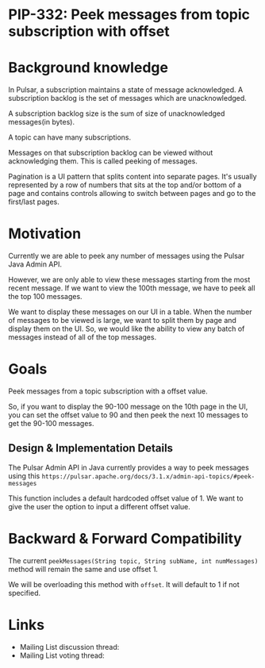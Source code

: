 <!--
RULES
* Never place a link to an external site like Google Doc. The proposal should be in this issue entirely.
* Use a spelling and grammar checker tools if available for you (there are plenty of free ones).

PROPOSAL HEALTH CHECK
I can read the design document and understand the problem statement and what you plan to change *without* resorting to a couple of hours of code reading just to start having a high level understanding of the change.

IMAGES
If you need diagrams, avoid attaching large files. You can use [MermaidJS]([url](https://mermaid.js.org/)) as a simple language to describe many types of diagrams.

THIS COMMENTS
Please remove them when done.
-->

# PIP-332: Peek messages from topic subscription with offset

# Background knowledge

<!--
Describes all the knowledge you need to know in order to understand all the other sections in this PIP

* Give a high level explanation on all concepts you will be using throughout this document. For example, if you want to talk about Persistent Subscriptions, explain briefly (1 paragraph) what this is. If you're going to talk about Transaction Buffer, explain briefly what this is. 
  If you're going to change something specific, then go into more detail about it and how it works. 
* Provide links where possible if a person wants to dig deeper into the background information. 

DON'T
* Do not include links *instead* explanation. Do provide links for further explanation.

EXAMPLES
* See [PIP-248](https://github.com/apache/pulsar/issues/19601), Background section to get an understanding on how you add the background knowledge needed.
  (They also included the motivation there, but ignore it as we place that in Motivation section explicitly).
-->
In Pulsar, a subscription maintains a state of message acknowledged. A subscription backlog is the set of messages which are unacknowledged.

A subscription backlog size is the sum of size of unacknowledged messages(in bytes).

A topic can have many subscriptions.

Messages on that subscription backlog can be viewed without acknowledging them. This is called peeking of messages.

Pagination is a UI pattern that splits content into separate pages. It's usually represented by a row of numbers that sits at the top and/or bottom of a page and contains controls allowing to switch between pages and go to the first/last pages.
# Motivation

<!--
Describe the problem this proposal is trying to solve.

* Explain what is the problem you're trying to solve - current situation.
* This section is the "Why" of your proposal.
-->
Currently we are able to peek any number of messages using the Pulsar Java Admin API.

However, we are only able to view these messages starting from the most recent message. If we want to view the 100th message, we have to peek all the top 100 messages.

We want to display these messages on our UI in a table. When the number of messages to be viewed is large, we want to split them by page and display them on the UI. So, we would like the ability to view any batch of messages instead of all of the top messages.

# Goals

Peek messages from a topic subscription with a offset value.

So, if you want to display the 90-100 message on the 10th page in the UI, you can set the offset value to 90 and then peek the next 10 messages to get the 90-100 messages.

## Design & Implementation Details

<!--
This is the section where you dive into the details. It can be:
* Concrete class names and their roles and responsibility, including methods.
* Code snippets of existing code.
* Interface names and its methods.
* ...
-->

The Pulsar Admin API in Java currently provides a way to peek messages using this `https://pulsar.apache.org/docs/3.1.x/admin-api-topics/#peek-messages`

This function includes a default hardcoded offset value of 1. We want to give the user the option to input a different offset value.

# Backward & Forward Compatibility

The current `peekMessages(String topic, String subName, int numMessages)` method will remain the same and use offset 1.

We will be overloading this method with `offset`. It will default to 1 if not specified.

# Links

<!--
Updated afterwards
-->
* Mailing List discussion thread:
* Mailing List voting thread:
